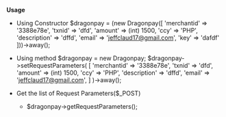 **Usage**

- Using Constructor
	$dragonpay = (new Dragonpay([
				'merchantid' => '3388e78e',
				'txnid' => 'dfd',
				'amount' => (int) 1500,
				'ccy' => 'PHP',
				'description' => 'dffd',
				'email' => 'jeffclaud17@gmail.com',
				'key' => 'dafdf'
			]))->away();

- Using method
	$dragonpay = new Dragonpay;
	$dragonpay->setRequestParameters(
		 	[
		 		'merchantid' => '3388e78e',
		 		'txnid' => 'dfd',
		 		'amount' => (int) 1500,
		 		'ccy' => 'PHP',
		 		'description' => 'dffd',
		 		'email' => 'jeffclaud17@gmail.com',
		 	]
		 )->away();

- Get the list of Request Parameters($_POST)
 	- $dragonpay->getRequestParameters();